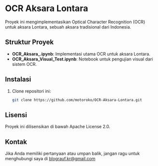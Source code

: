 # OCR Aksara Lontara

Proyek ini mengimplementasikan Optical Character Recognition (OCR) untuk aksara Lontara, sebuah aksara tradisional dari Indonesia.

## Struktur Proyek

- **OCR_Aksara_.ipynb**: Implementasi utama OCR untuk aksara Lontara.
- **OCR_Aksara_Visual_Test.ipynb**: Notebook untuk pengujian visual dari sistem OCR.

## Instalasi

1. Clone repositori ini:
   ```bash
   git clone https://github.com/motoroko/OCR-Aksara-Lontara.git

## Lisensi

Proyek ini dilisensikan di bawah Apache License 2.0.

## Kontak

Jika Anda memiliki pertanyaan atau umpan balik, jangan ragu untuk menghubungi saya di blograuf.kr@gmail.com
